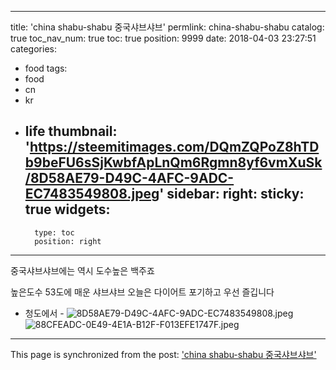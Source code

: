 
---
title: 'china shabu-shabu  중국샤브샤브'
permlink: china-shabu-shabu
catalog: true
toc_nav_num: true
toc: true
position: 9999
date: 2018-04-03 23:27:51
categories:
- food
tags:
- food
- cn
- kr
- life
thumbnail: 'https://steemitimages.com/DQmZQPoZ8hTDb9beFU6sSjKwbfApLnQm6Rgmn8yf6vmXuSk/8D58AE79-D49C-4AFC-9ADC-EC7483549808.jpeg'
sidebar:
    right:
        sticky: true
widgets:
    -
        type: toc
        position: right
---


중국샤브샤브에는
역시 도수높은 백주죠

높은도수 53도에 
매운 샤브샤브 오늘은
다이어트 포기하고 
우선 즐깁니다
- 청도에서 - ![8D58AE79-D49C-4AFC-9ADC-EC7483549808.jpeg](https://steemitimages.com/DQmZQPoZ8hTDb9beFU6sSjKwbfApLnQm6Rgmn8yf6vmXuSk/8D58AE79-D49C-4AFC-9ADC-EC7483549808.jpeg)![88CFEADC-0E49-4E1A-B12F-F013EFE1747F.jpeg](https://steemitimages.com/DQmTjTQyzSr1a1X77xB7MFYXk4ag8zLGYVXrEdkn1MLMrtC/88CFEADC-0E49-4E1A-B12F-F013EFE1747F.jpeg)

- - -

This page is synchronized from the post: ['china shabu-shabu  중국샤브샤브'](https://steemit.com/@kibumh/china-shabu-shabu)
